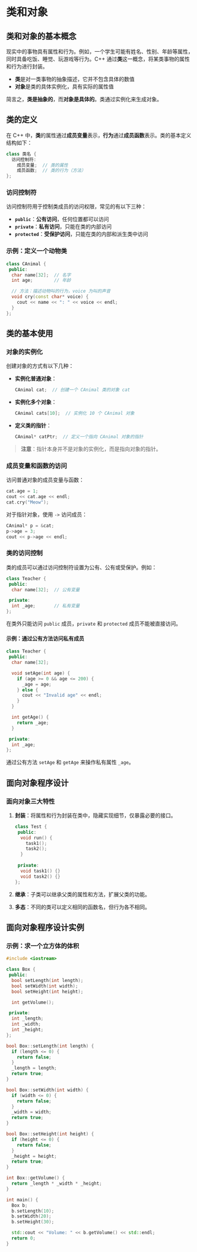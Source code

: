 # 类和对象

## 类和对象的基本概念

现实中的事物具有属性和行为。例如，一个学生可能有姓名、性别、年龄等属性，同时具备吃饭、睡觉、玩游戏等行为。C++ 通过**类**这一概念，将某类事物的属性和行为进行封装。

- **类**是对一类事物的抽象描述，它并不包含具体的数值
- **对象**是类的具体实例化，具有实际的属性值

简言之，**类是抽象的**，而**对象是具体的**。类通过实例化来生成对象。

## 类的定义

在 C++ 中，**类**的属性通过**成员变量**表示，**行为**通过**成员函数**表示。类的基本定义结构如下：

```c++
class 类名 {
  访问控制符:
    成员变量;  // 类的属性
    成员函数;  // 类的行为（方法）
};
```

### 访问控制符

访问控制符用于控制类成员的访问权限，常见的有以下三种：

- **`public`**：**公有访问**，任何位置都可以访问
- **`private`**：**私有访问**，只能在类的内部访问
- **`protected`**：**受保护访问**，只能在类的内部和派生类中访问

### 示例：定义一个动物类

```cpp
class CAnimal {
 public:
  char name[32];  // 名字
  int age;        // 年龄

  // 方法：描述动物叫的行为，voice 为叫的声音
  void cry(const char* voice) {
    cout << name << ": " << voice << endl;
  }
};
```

## 类的基本使用

### 对象的实例化

创建对象的方式有以下几种：

- **实例化普通对象**：
  
  ```cpp
  CAnimal cat;  // 创建一个 CAnimal 类的对象 cat
  ```

- **实例化多个对象**：

  ```cpp
  CAnimal cats[10];  // 实例化 10 个 CAnimal 对象
  ```

- **定义类的指针**：

  ```cpp
  CAnimal* catPtr;  // 定义一个指向 CAnimal 对象的指针
  ```

> **注意**：指针本身并不是对象的实例化，而是指向对象的指针。

### 成员变量和函数的访问

访问普通对象的成员变量与函数：

```cpp
cat.age = 1;
cout << cat.age << endl;
cat.cry("Meow");
```

对于指针对象，使用 `->` 访问成员：

```cpp
CAnimal* p = &cat;
p->age = 3;
cout << p->age << endl;
```

### 类的访问控制

类的成员可以通过访问控制符设置为公有、公有或受保护。例如：

```cpp
class Teacher {
 public:
  char name[32];  // 公有变量

 private:
  int _age;       // 私有变量
};
```

在类外只能访问 `public` 成员，`private` 和 `protected` 成员不能被直接访问。

#### 示例：通过公有方法访问私有成员

```cpp
class Teacher {
 public:
  char name[32];

  void setAge(int age) {
    if (age >= 0 && age <= 200) {
      _age = age;
    } else {
      cout << "Invalid age" << endl;
    }
  }

  int getAge() {
    return _age;
  }

 private:
  int _age;
};
```

通过公有方法 `setAge` 和 `getAge` 来操作私有属性 `_age`。

## 面向对象程序设计

### 面向对象三大特性

1. **封装**：将属性和行为封装在类中，隐藏实现细节，仅暴露必要的接口。

   ```cpp
   class Test {
    public:
     void run() {
       task1();
       task2();
     }
     
    private:
     void task1() {}
     void task2() {}
   };
   ```

2. **继承**：子类可以继承父类的属性和方法，扩展父类的功能。

3. **多态**：不同的类可以定义相同的函数名，但行为各不相同。

## 面向对象程序设计实例

### 示例：求一个立方体的体积

```cpp
#include <iostream>

class Box {
 public:
  bool setLength(int length);
  bool setWidth(int width);
  bool setHeight(int height);

  int getVolume();

 private:
  int _length;
  int _width;
  int _height;
};

bool Box::setLength(int length) {
  if (length <= 0) {
    return false;
  }
  _length = length;
  return true;
}

bool Box::setWidth(int width) {
  if (width <= 0) {
    return false;
  }
  _width = width;
  return true;
}

bool Box::setHeight(int height) {
  if (height <= 0) {
    return false;
  }
  _height = height;
  return true;
}

int Box::getVolume() {
  return _length * _width * _height;
}

int main() {
  Box b;
  b.setLength(10);
  b.setWidth(20);
  b.setHeight(30);

  std::cout << "Volume: " << b.getVolume() << std::endl;
  return 0;
}
```
